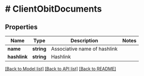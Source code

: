 # # ClientObitDocuments

## Properties

Name | Type | Description | Notes
------------ | ------------- | ------------- | -------------
**name** | **string** | Associative name of hashlink |
**hashlink** | **string** | Hashlink |

[[Back to Model list]](../../README.md#models) [[Back to API list]](../../README.md#endpoints) [[Back to README]](../../README.md)
